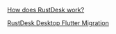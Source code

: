 [How does RustDesk work?](https://github.com/rustdesk/rustdesk/wiki/How-does-RustDesk-work%3F)

[RustDesk Desktop Flutter Migration](https://github.com/rustdesk/rustdesk/wiki/RustDesk-Desktop-Flutter-Migration)